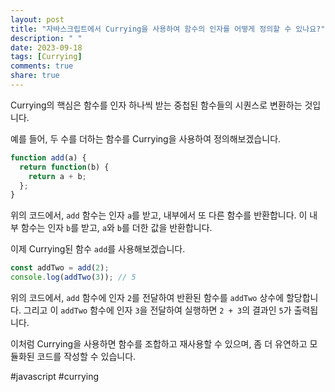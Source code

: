 ```yaml
---
layout: post
title: "자바스크립트에서 Currying을 사용하여 함수의 인자를 어떻게 정의할 수 있나요?"
description: " "
date: 2023-09-18
tags: [Currying]
comments: true
share: true
---
```


Currying의 핵심은 함수를 인자 하나씩 받는 중첩된 함수들의 시퀀스로 변환하는 것입니다. 

예를 들어, 두 수를 더하는 함수를 Currying을 사용하여 정의해보겠습니다.

```javascript
function add(a) {
  return function(b) {
    return a + b;
  };
}
```

위의 코드에서, `add` 함수는 인자 `a`를 받고, 내부에서 또 다른 함수를 반환합니다. 이 내부 함수는 인자 `b`를 받고, `a`와 `b`를 더한 값을 반환합니다.

이제 Currying된 함수 `add`를 사용해보겠습니다.

```javascript
const addTwo = add(2);
console.log(addTwo(3)); // 5
```

위의 코드에서, `add` 함수에 인자 `2`를 전달하여 반환된 함수를 `addTwo` 상수에 할당합니다. 그리고 이 `addTwo` 함수에 인자 `3`을 전달하여 실행하면 `2 + 3`의 결과인 `5`가 출력됩니다.

이처럼 Currying을 사용하면 함수를 조합하고 재사용할 수 있으며, 좀 더 유연하고 모듈화된 코드를 작성할 수 있습니다.

#javascript #currying